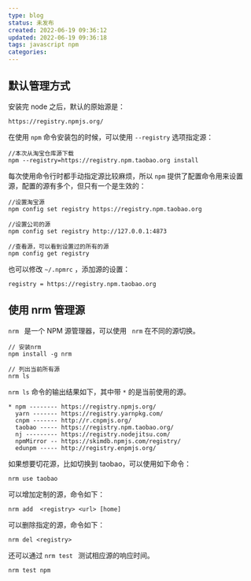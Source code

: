 ```yaml
---
type: blog
status: 未发布
created: 2022-06-19 09:36:12
updated: 2022-06-19 09:36:18
tags: javascript npm
categories: 
---
```



## 默认管理方式

安装完 node 之后，默认的原始源是：

```
https://registry.npmjs.org/
```

在使用 `npm` 命令安装包的时候，可以使用 `--registry` 选项指定源：

```
//本次从淘宝仓库源下载
npm --registry=https://registry.npm.taobao.org install
```

每次使用命令行时都手动指定源比较麻烦，所以 `npm` 提供了配置命令用来设置源，配置的源有多个，但只有一个是生效的：

```
//设置淘宝源
npm config set registry https://registry.npm.taobao.org

//设置公司的源
npm config set registry http://127.0.0.1:4873

//查看源，可以看到设置过的所有的源
npm config get registry
```

也可以修改 `~/.npmrc` ，添加源的设置：

```
registry = https://registry.npm.taobao.org
```

## 使用 nrm 管理源

 `nrm ​` 是一个 NPM 源管理器，可以使用 `​ nrm` 在不同的源切换。

```shell
// 安装nrm
npm install -g nrm

// 列出当前所有源
nrm ls
```

`nrm ls` 命令的输出结果如下，其中带 `*` 的是当前使用的源。

```
* npm -------- https://registry.npmjs.org/
  yarn ------- https://registry.yarnpkg.com/
  cnpm ------- http://r.cnpmjs.org/
  taobao ----- https://registry.npm.taobao.org/
  nj --------- https://registry.nodejitsu.com/
  npmMirror -- https://skimdb.npmjs.com/registry/
  edunpm ----- http://registry.enpmjs.org/
```

如果想要切花源，比如切换到 taobao，可以使用如下命令：

```
nrm use taobao
```

可以增加定制的源，命令如下：

```
nrm add  <registry> <url> [home]
```

可以删除指定的源，命令如下：

```
nrm del <registry>
```

还可以通过 `nrm test ​` 测试相应源的响应时间。

```
nrm test npm 
```
